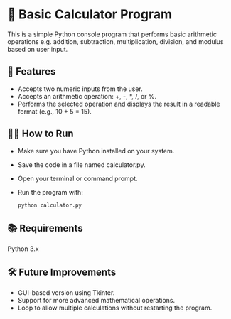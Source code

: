 # 🧮 Basic Calculator Program

This is a simple Python console program that performs basic arithmetic operations e.g. addition, subtraction, multiplication, division, and modulus based on user input.

## 🚀 Features

- Accepts two numeric inputs from the user.
- Accepts an arithmetic operation: +, -, *, /, or %.
- Performs the selected operation and displays the result in a readable format (e.g., 10 + 5 = 15).

## 🧑‍💻 How to Run
- Make sure you have Python installed on your system.

- Save the code in a file named calculator.py.

- Open your terminal or command prompt.

- Run the program with:
  ```bash
  python calculator.py
  ```

## 📚 Requirements
Python 3.x

## 🛠 Future Improvements
- GUI-based version using Tkinter.
- Support for more advanced mathematical operations.
- Loop to allow multiple calculations without restarting the program.